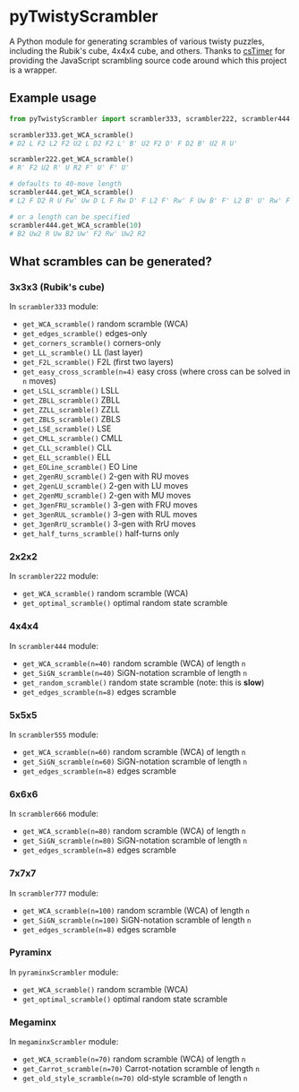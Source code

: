 # pyTwistyScrambler
A Python module for generating scrambles of various twisty puzzles, including the Rubik's cube, 4x4x4 cube, and others.
Thanks to [csTimer](https://github.com/cs0x7f/cstimer) for providing the JavaScript scrambling source code around which this project is a wrapper.

## Example usage

```python
from pyTwistyScrambler import scrambler333, scrambler222, scrambler444

scrambler333.get_WCA_scramble()
# D2 L F2 L2 F2 U2 L D2 F2 L' B' U2 F2 D' F D2 B' U2 R U'

scrambler222.get_WCA_scramble()
# R' F2 U2 R' U R2 F' U' F' U'

# defaults to 40-move length
scrambler444.get_WCA_scramble()
# L2 F D2 R U Fw' Uw D L F Rw D' F L2 F' Rw' F Uw B' F' L2 B' U' Rw' F B R' D U2 L2 Fw' B D' Rw' Uw' B' Fw' R2 L2 U

# or a length can be specified
scrambler444.get_WCA_scramble(10)
# B2 Uw2 R Uw B2 Uw' F2 Rw' Uw2 R2
```

## What scrambles can be generated?
### 3x3x3 (Rubik's cube)
In `scrambler333` module:

- `get_WCA_scramble()`            random scramble (WCA)
- `get_edges_scramble()`          edges-only
- `get_corners_scramble()`        corners-only
- `get_LL_scramble()`             LL (last layer)
- `get_F2L_scramble()`            F2L (first two layers)
- `get_easy_cross_scramble(n=4)`  easy cross (where cross can be solved in `n` moves)
- `get_LSLL_scramble()`           LSLL
- `get_ZBLL_scramble()`           ZBLL
- `get_ZZLL_scramble()`           ZZLL
- `get_ZBLS_scramble()`           ZBLS
- `get_LSE_scramble()`            LSE
- `get_CMLL_scramble()`           CMLL
- `get_CLL_scramble()`            CLL
- `get_ELL_scramble()`            ELL
- `get_EOLine_scramble()`         EO Line
- `get_2genRU_scramble()`         2-gen with RU moves
- `get_2genLU_scramble()`         2-gen with LU moves
- `get_2genMU_scramble()`         2-gen with MU moves
- `get_3genFRU_scramble()`        3-gen with FRU moves
- `get_3genRUL_scramble()`        3-gen with RUL moves
- `get_3genRrU_scramble()`        3-gen with RrU moves
- `get_half_turns_scramble()`     half-turns only

### 2x2x2
In `scrambler222` module:

- `get_WCA_scramble()`            random scramble (WCA)
- `get_optimal_scramble()`        optimal random state scramble

### 4x4x4
In `scrambler444` module:

- `get_WCA_scramble(n=40)`        random scramble (WCA) of length `n`
- `get_SiGN_scramble(n=40)`       SiGN-notation scramble of length `n`
- `get_random_scramble()`         random state scramble (note: this is **slow**)
- `get_edges_scramble(n=8)`       edges scramble

### 5x5x5
In `scrambler555` module:

- `get_WCA_scramble(n=60)`        random scramble (WCA) of length `n`
- `get_SiGN_scramble(n=60)`       SiGN-notation scramble of length `n`
- `get_edges_scramble(n=8)`       edges scramble

### 6x6x6
In `scrambler666` module:

- `get_WCA_scramble(n=80)`        random scramble (WCA) of length `n`
- `get_SiGN_scramble(n=80)`       SiGN-notation scramble of length `n`
- `get_edges_scramble(n=8)`       edges scramble

### 7x7x7
In `scrambler777` module:

- `get_WCA_scramble(n=100)`       random scramble (WCA) of length `n`
- `get_SiGN_scramble(n=100)`      SiGN-notation scramble of length `n`
- `get_edges_scramble(n=8)`       edges scramble

### Pyraminx
In `pyraminxScrambler` module:

- `get_WCA_scramble()`            random scramble (WCA)
- `get_optimal_scramble()`        optimal random state scramble

### Megaminx
In `megaminxScrambler` module:

- `get_WCA_scramble(n=70)`        random scramble (WCA) of length `n`
- `get_Carrot_scramble(n=70)`     Carrot-notation scramble of length `n`
- `get_old_style_scramble(n=70)`  old-style scramble of length `n`